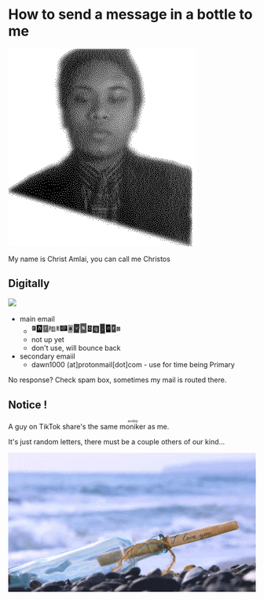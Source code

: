 # How to send a message in a bottle to me

![image](.pix/mee1.webp)
<figcaption>My name is Christ Amlai, you can call me Christos</figcaption>

## Digitally

<img src=".pix/bottle.avif" style="width:150px; height: auto;">

- main email
	- <img src=".pix/email.webp" style="width: 180px; height: auto;">
	- not up yet 
	- don't use, will bounce back
- secondary emaiil
	-  dawn1000 (at]protonmail[dot]com - use for time being Primary

No response? Check spam box, sometimes my mail is routed there.

## Notice !

A guy on TikTok share's the same <ruby>moniker<rt>avsbq</rt></ruby> as me.

It's just random letters, there must be a couple others of our kind...

<img src=".pix/bottle.gif" style="width:550px; height: auto;">

